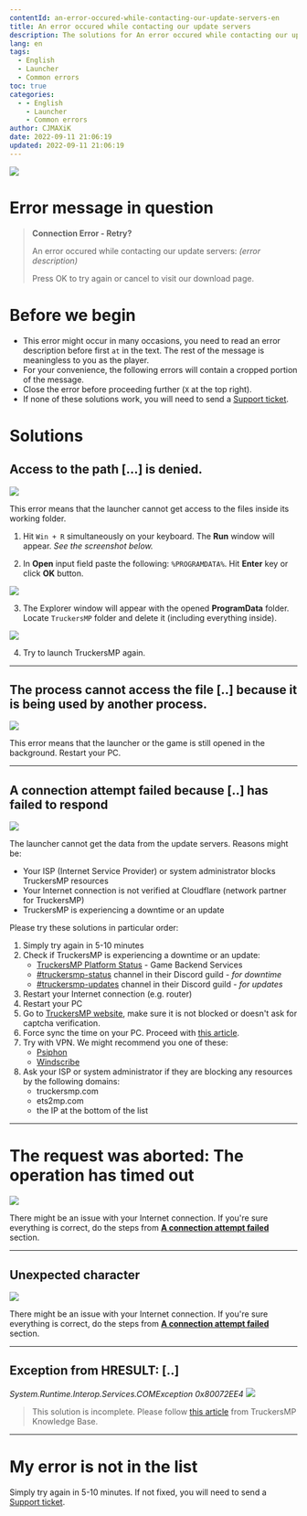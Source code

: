 ```yaml
---
contentId: an-error-occured-while-contacting-our-update-servers-en
title: An error occured while contacting our update servers
description: The solutions for An error occured while contacting our update servers error in TruckersMP
lang: en
tags:
  - English
  - Launcher
  - Common errors
toc: true
categories:
  - - English
    - Launcher
    - Common errors
author: CJMAXiK
date: 2022-09-11 21:06:19
updated: 2022-09-11 21:06:19
---
```

![](https://i.imgur.com/mAovWGQ.png)
<!-- more -->
# Error message in question
> **Connection Error - Retry?**
> 
> An error occured while contacting our update servers:
> *(error description)*
> 
> Press OK to try again or cancel to visit our download page.

# Before we begin
- This error might occur in many occasions, you need to read an error description before first `at` in the text. The rest of the message is meaningless to you as the player.
- For your convenience, the following errors will contain a cropped portion of the message.
- Close the error before proceeding further (`X` at the top right).
- If none of these solutions work, you will need to send a [Support ticket](https://truckersmp.com/support/ticket/create).

# Solutions
## Access to the path [...] is denied.
![](https://i.imgur.com/KIr3QUi.png)

This error means that the launcher cannot get access to the files inside its working folder.

1. Hit `Win + R` simultaneously on your keyboard. The **Run** window will appear. _See the screenshot below._

2. In **Open** input field paste the following: `%PROGRAMDATA%`. Hit **Enter** key or click **OK** button.

![](https://i.imgur.com/zDHhLOe.png)

3. The Explorer window will appear with the opened **ProgramData** folder. Locate `TruckersMP` folder and delete it (including everything inside). 

![](https://i.imgur.com/1MTjFK1.png)

4. Try to launch TruckersMP again.

---

## The process cannot access the file [..] because it is being used by another process.
![](https://i.imgur.com/Cu4zryl.png)

This error means that the launcher or the game is still opened in the background. Restart your PC.

---

## A connection attempt failed because [..] has failed to respond
![](https://i.imgur.com/eyVdGY3.png)

The launcher cannot get the data from the update servers. Reasons might be:
- Your ISP (Internet Service Provider) or system administrator blocks TruckersMP resources
- Your Internet connection is not verified at Cloudflare (network partner for TruckersMP)
- TruckersMP is experiencing a downtime or an update

Please try these solutions in particular order:
1. Simply try again in 5-10 minutes
2. Check if TruckersMP is experiencing a downtime or an update:
    - [TruckersMP Platform Status](https://truckersmpstatus.com/) - Game Backend Services
    - [#truckersmp-status](https://discord.com/channels/307433337126125568/579621522675728397) channel in their Discord guild - *for downtime*
    - [#truckersmp-updates](https://ptb.discord.com/channels/307433337126125568/808303834463338503) channel in their Discord guild - *for updates*
3. Restart your Internet connection (e.g. router)
4. Restart your PC
5. Go to [TruckersMP website](https://truckersmp.com/), make sure it is not blocked or doesn't ask for captcha verification.
6. Force sync the time on your PC. Proceed with [this article](https://pureinfotech.com/sync-clock-windows-10/).
7. Try with VPN. We might recommend you one of these:
    - [Psiphon](https://psiphon.ca)
    - [Windscribe](https://windscribe.net/download)
8. Ask your ISP or system administrator if they are blocking any resources by the following domains:
    - truckersmp.com
    - ets2mp.com
    - the IP at the bottom of the list

---

# The request was aborted: The operation has timed out
![](https://i.imgur.com/wrl3C3b.png)

There might be an issue with your Internet connection. If you're sure everything is correct, do the steps from **[A connection attempt failed](#A-connection-attempt-failed-because-has-failed-to-respond)** section.

---

## Unexpected character
![](https://i.imgur.com/DclAlGm.png)

There might be an issue with your Internet connection. If you're sure everything is correct, do the steps from **[A connection attempt failed](#A-connection-attempt-failed-because-has-failed-to-respond)** section.

---

## Exception from HRESULT: [..]
*System.Runtime.Interop.Services.COMException 0x80072EE4*
![](https://i.imgur.com/F4D9SZ8.png)

> This solution is incomplete. Please follow [this article](https://truckersmp.com/kb/917) from TruckersMP Knowledge Base.

---

# My error is not in the list
Simply try again in 5-10 minutes. If not fixed, you will need to send a [Support ticket](https://truckersmp.com/support/ticket/create).

